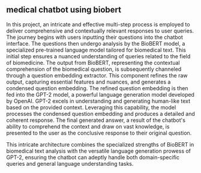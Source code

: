 ## medical chatbot using biobert
In this project, an intricate and effective multi-step process is employed to deliver comprehensive and contextually relevant responses to user queries. The journey begins with users inputting their questions into 
the chatbot interface. The questions then undergo analysis by the BioBERT model, a specialized pre-trained language model tailored for biomedical text. This initial step ensures a nuanced understanding of queries 
related to the field of biomedicine. The output from BioBERT, representing the contextual comprehension of the biomedical question, is subsequently channeled through a question embedding extractor. This component refines the raw output, capturing essential features and nuances, and generates a condensed question embedding. The refined question embedding is then fed into the GPT-2 model, a powerful language generation model 
developed by OpenAI. GPT-2 excels in understanding and generating human-like text based on the provided context. Leveraging this capability, the model processes the condensed question embedding and produces a 
detailed and coherent response. The final generated answer, a result of the chatbot's ability to comprehend the context and draw on vast knowledge, is presented to the user as the conclusive response to their 
original question. 

This intricate architecture combines the specialized strengths of BioBERT in biomedical text analysis with the versatile language generation prowess of GPT-2, ensuring the chatbot can adeptly handle both domain-specific queries and general language understanding tasks.
